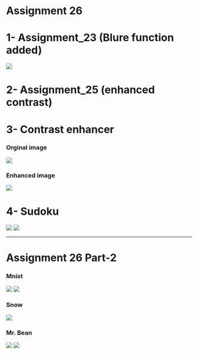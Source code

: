 # Assignment 26

# 1- Assignment_23 (Blure function added)

![](output/blured_img.JPG)

# 2- Assignment_25 (enhanced contrast)


# 3- Contrast enhancer

### Orginal image
![](input/original-statue.jpg)
### Enhanced image
![](output/enhanced_contrast_statue.jpg)

# 4- Sudoku

![](output/cropped_sudoku.png)
![](output/download.png)

---

# Assignment 26    Part-2

### Mnist
![](output/mnist_numbers.PNG)
![](output/numbers.JPG)

### Snow

![](output/snowfall.GIF)

### Mr. Bean

![](output/noised_Mr-Bean.PNG)
![](output/rotated_img.PNG)

